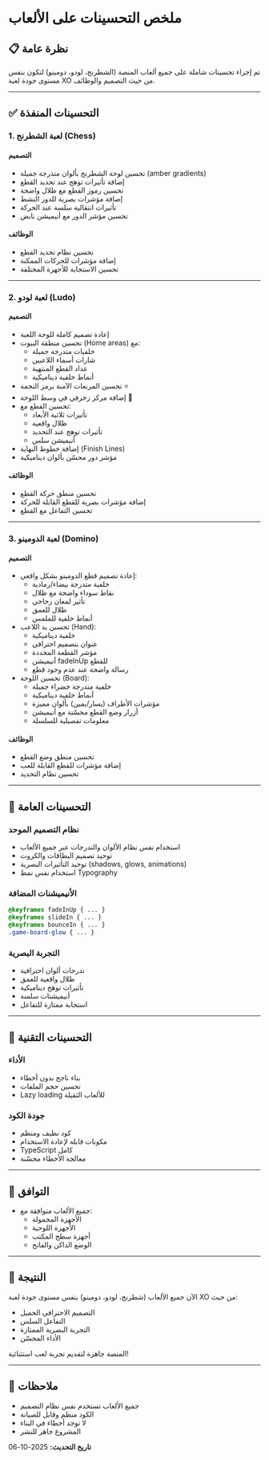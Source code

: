 # ملخص التحسينات على الألعاب

## 📋 نظرة عامة

تم إجراء تحسينات شاملة على جميع ألعاب المنصة (الشطرنج، لودو، دومينو) لتكون بنفس مستوى جودة لعبة XO من حيث التصميم والوظائف.

---

## ✅ التحسينات المنفذة

### 1. لعبة الشطرنج (Chess)

#### التصميم
- تحسين لوحة الشطرنج بألوان متدرجة جميلة (amber gradients)
- إضافة تأثيرات توهج عند تحديد القطع
- تحسين رموز القطع مع ظلال واضحة
- إضافة مؤشرات بصرية للدور النشط
- تأثيرات انتقالية سلسة عند الحركة
- تحسين مؤشر الدور مع أنيميشن نابض

#### الوظائف
- تحسين نظام تحديد القطع
- إضافة مؤشرات للحركات الممكنة
- تحسين الاستجابة للأجهزة المختلفة

---

### 2. لعبة لودو (Ludo)

#### التصميم
- إعادة تصميم كاملة للوحة اللعبة
- تحسين منطقة البيوت (Home areas) مع:
  - خلفيات متدرجة جميلة
  - شارات أسماء اللاعبين
  - عداد القطع المنتهية
  - أنماط خلفية ديناميكية
- تحسين المربعات الآمنة برمز النجمة ⭐
- إضافة مركز زخرفي في وسط اللوحة 🎲
- تحسين القطع مع:
  - تأثيرات ثلاثية الأبعاد
  - ظلال واقعية
  - تأثيرات توهج عند التحديد
  - أنيميشن سلس
- إضافة خطوط النهاية (Finish Lines)
- مؤشر دور محسّن بألوان ديناميكية

#### الوظائف
- تحسين منطق حركة القطع
- إضافة مؤشرات بصرية للقطع القابلة للحركة
- تحسين التفاعل مع القطع

---

### 3. لعبة الدومينو (Domino)

#### التصميم
- إعادة تصميم قطع الدومينو بشكل واقعي:
  - خلفية متدرجة بيضاء/رمادية
  - نقاط سوداء واضحة مع ظلال
  - تأثير لمعان زجاجي
  - ظلال للعمق
  - أنماط خلفية للملمس
- تحسين يد اللاعب (Hand):
  - خلفية ديناميكية
  - عنوان بتصميم احترافي
  - مؤشر القطعة المحددة
  - أنيميشن fadeInUp للقطع
  - رسالة واضحة عند عدم وجود قطع
- تحسين اللوحة (Board):
  - خلفية متدرجة خضراء جميلة
  - أنماط خلفية ديناميكية
  - مؤشرات الأطراف (يسار/يمين) بألوان مميزة
  - أزرار وضع القطع محسّنة مع أنيميشن
  - معلومات تفصيلية للسلسلة

#### الوظائف
- تحسين منطق وضع القطع
- إضافة مؤشرات للقطع القابلة للعب
- تحسين نظام التحديد

---

## 🎨 التحسينات العامة

### نظام التصميم الموحد
- استخدام نفس نظام الألوان والتدرجات عبر جميع الألعاب
- توحيد تصميم البطاقات والكروت
- توحيد التأثيرات البصرية (shadows, glows, animations)
- استخدام نفس نمط Typography

### الأنيميشنات المضافة
```css
@keyframes fadeInUp { ... }
@keyframes slideIn { ... }
@keyframes bounceIn { ... }
.game-board-glow { ... }
```

### التجربة البصرية
- تدرجات ألوان احترافية
- ظلال واقعية للعمق
- تأثيرات توهج ديناميكية
- أنيميشنات سلسة
- استجابة ممتازة للتفاعل

---

## 🔧 التحسينات التقنية

### الأداء
- بناء ناجح بدون أخطاء
- تحسين حجم الملفات
- Lazy loading للألعاب الثقيلة

### جودة الكود
- كود نظيف ومنظم
- مكونات قابلة لإعادة الاستخدام
- TypeScript كامل
- معالجة الأخطاء محسّنة

---

## 📱 التوافق

- جميع الألعاب متوافقة مع:
  - الأجهزة المحمولة
  - الأجهزة اللوحية
  - أجهزة سطح المكتب
  - الوضع الداكن والفاتح

---

## 🎯 النتيجة

الآن جميع الألعاب (شطرنج، لودو، دومينو) بنفس مستوى جودة لعبة XO من حيث:
- التصميم الاحترافي الجميل
- التفاعل السلس
- التجربة البصرية الممتازة
- الأداء المحسّن

المنصة جاهزة لتقديم تجربة لعب استثنائية!

---

## 📝 ملاحظات

- جميع الألعاب تستخدم نفس نظام التصميم
- الكود منظم وقابل للصيانة
- لا توجد أخطاء في البناء
- المشروع جاهز للنشر

**تاريخ التحديث:** 2025-10-06

